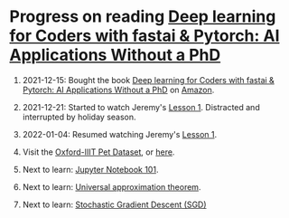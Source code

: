 # Progress on reading [Deep learning for Coders with fastai & Pytorch: AI Applications Without a PhD](https://github.com/fastai/fastbook)

1. 2021-12-15: Bought the book [Deep learning for Coders with fastai & Pytorch: AI Applications Without a PhD](https://github.com/fastai/fastbook) on [Amazon](https://www.amazon.co.uk/Deep-Learning-Coders-fastai-PyTorch/dp/1492045527/). 
 
2. 2021-12-21: Started to watch Jeremy's [Lesson 1](https://course.fast.ai/videos/?lesson=1). Distracted and interrupted by holiday season.

3. 2022-01-04: Resumed watching Jeremy's [Lesson 1](https://course.fast.ai/videos/?lesson=1). 

4. Visit the [Oxford-IIIT Pet Dataset](https://oreil.ly/c_Bv), or [here](https://www.robots.ox.ac.uk/~vgg/data/pets/).



5. Next to learn: [Jupyter Notebook 101](https://colab.research.google.com/github/fastai/fastbook/blob/master/app_jupyter.ipynb). 

6. Next to learn: [Universal approximation theorem](https://en.wikipedia.org/wiki/Universal_approximation_theorem). 

7. Next to learn: [Stochastic Gradient Descent (SGD)](https://scikit-learn.org/stable/modules/sgd.html)
